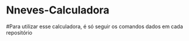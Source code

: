 # Nneves-Calculadora
 
#Para utilizar esse calculadora, é só seguir os comandos dados em cada repositório 
